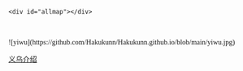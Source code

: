 <html>

<head>
	<meta http-equiv="Content-Type" content="text/html; charset=utf-8" />
	<meta name="viewport" content="initial-scale=1.0, user-scalable=no" />
	<style type="text/css">
	    body, html,#allmap {width: 100%;height: 100%;overflow:scroll;margin:10;font-family:"微软雅黑";}
	</style>
	<script type="text/javascript" src="//api.map.baidu.com/api?v=2.0&ak=LXpXl6bnXk8EPypPqxwu1CL1s2j0jLU9"></script>
	<title>地图展示</title>
</head>


	<div id="allmap"></div>

</html>

<script type="text/javascript">
	// 百度地图API功能
	var map = new BMap.Map("allmap");    // 创建Map实例
	map.centerAndZoom(new BMap.Point(120.085606,29.531872), 11);  // main初始化地图,设置中心点坐标和地图级别
	//添加地图类型控件原先(120.081007,29.451391)
	map.addControl(new BMap.MapTypeControl({
		mapTypes:[
            BMAP_NORMAL_MAP,
            BMAP_HYBRID_MAP
        ]}));	  
	map.setCurrentCity("义乌");          // 设置地图显示的城市 此项是必须设置的
	map.enableScrollWheelZoom(true);     //开启鼠标滚轮缩放
	
	var opts = {    
    width : 250,     // 信息窗口宽度    
    height: 100,     // 信息窗口高度    
    title : "义乌介绍"  // 信息窗口标题   
}    
var infoWindow = new BMap.InfoWindow("World", opts);  // 创建信息窗口对象    
map.openInfoWindow(infoWindow, map.getCenter());      // 打开信息窗口
</script>

<br>
<br>
![yiwu](https://github.com/Hakukunn/Hakukunn.github.io/blob/main/yiwu.jpg)

[义乌介绍](https://baike.baidu.com/item/%E4%B9%89%E4%B9%8C/214555?fr=aladdin)	

